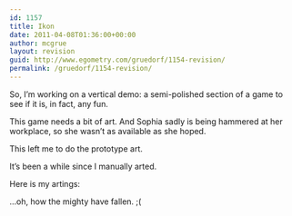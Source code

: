 ```yaml
---
id: 1157
title: Ikon
date: 2011-04-08T01:36:00+00:00
author: mcgrue
layout: revision
guid: http://www.egometry.com/gruedorf/1154-revision/
permalink: /gruedorf/1154-revision/
---
```

So, I&#8217;m working on a vertical demo: a semi-polished section of a game to see if it is, in fact, any fun.

This game needs a bit of art. And Sophia sadly is being hammered at her workplace, so she wasn&#8217;t as available as she hoped.

This left me to do the prototype art. 

It&#8217;s been a while since I manually arted.

Here is my artings:

&#8230;oh, how the mighty have fallen. ;(